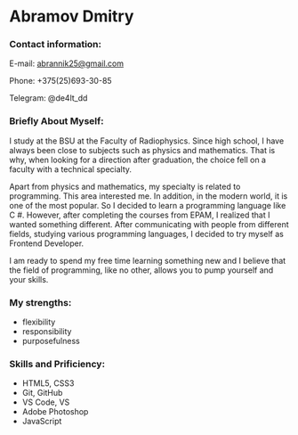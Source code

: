 Abramov Dmitry
================

### Contact information: ### 
E-mail: abrannik25@gmail.com

Phone: +375(25)693-30-85

Telegram: @de4lt_dd

### Briefly About Myself: ### 
I study at the BSU at the Faculty of Radiophysics. Since high school, I have always been close to subjects such as physics and mathematics. That is why, when looking for a direction after graduation, the choice fell on a faculty with a technical specialty.
  
Apart from physics and mathematics, my specialty is related to programming. This area interested me. In addition, in the modern world, it is one of the most popular. So I decided to learn a programming language like C #. However, after completing the courses from EPAM, I realized that I wanted something different.
After communicating with people from different fields, studying various programming languages, I decided to try myself as Frontend Developer.
  
I am ready to spend my free time learning something new and I believe that the field of programming, like no other, allows you to pump yourself and your skills. 

### My strengths: ### 
- flexibility 
- responsibility
- purposefulness 

### Skills and Prificiency: ### 
- HTML5, CSS3
- Git, GitHub
- VS Code, VS
- Adobe Photoshop
- JavaScript
